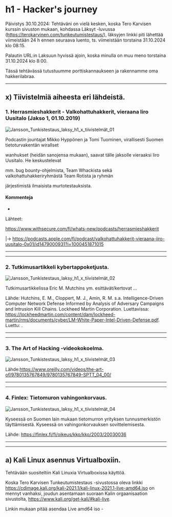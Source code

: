 # h1 - Hacker's journey

Päivistys 30.10.2024: Tehtäväni on vielä kesken,
koska Tero Karvisen kurssin sivuston mukaan,
kohdassa Läksyt -luvussa (https://terokarvinen.com/tunkeutumistestaus/),
läksyjen linkki piti lähettää viimeistään 24 h ennen seuraava luento,
ts. viimeistään torstaina 31.10.2024 klo 08:15.

Palautin URL:in Laksuun hyvissä ajoin, koska minulla on muu meno
torstaina 31.10.2024 klo 8:00.

Tässä tehtävässä tutustuumme porttiskannaukseen ja rakennamme oma hakkerilabraa.

---

## x) Tiivistelmiä aiheesta eri lähdeistä.

### 1. Herrasmieshakkerit - Valkohattuhakkerit, vieraana Iiro Uusitalo (Jakso 1, 01.10.2019)

![Jansson_Tunkistestaus_laksy_h1_x_tiivistelmät_01](https://github.com/user-attachments/assets/0d06ff9c-ebd5-44a3-b13d-6fac1d0cee3f)

Podcastin jountajat Mikko Hyppönen ja Tomi Tuominen, virallisesti Suomen tietoturvakentän wirallset 

wanhukset (heidän sanojensa mukaan), saavat tälle jaksolle vieraaksi Iiro Uusitalo. He keskustelevat

mm. bug bounty-ohjelmista, Team Whackista sekä valkohattuhakkeriryhmästä Team Rotista ja ryhmän 

järjestimistä ilmaisista murtotestauksista.

#### Kommenteja
-

Lähteet: 

https://www.withsecure.com/fi/whats-new/podcasts/herrasmieshakkerit

|-> https://podcasts.apple.com/fi/podcast/valkohattuhakkerit-vieraana-iiro-uusitalo-0x01/id1479000931?i=1000451871015

---
---

### 2. Tutkimusartikkeli kybertappoketjusta.

![Jansson_Tunkistestaus_laksy_h1_x_tiivistelmät_02](https://github.com/user-attachments/assets/84c3b9cc-0f81-470b-a83d-28cfb6352406)


Tutkimusartikkelissa Eric M. Mutchins ym. esittävät/kertovat ...

Lähde: Hutchins, E. M., Cloppert, M. J., Amin, R. M. s.a. Intelligence-Driven Computer Network Defense Informed by Analysis of Adversary Campaigns and Intrusion Kill Chains. Lockheed Martin Corporation.  Luettavissa: https://lockheedmartin.com/content/dam/lockheed-martin/rms/documents/cyber/LM-White-Paper-Intel-Driven-Defense.pdf. Luettu: .

---
---

### 3. The Art of Hacking -videokokoelma.

![Jansson_Tunkistestaus_laksy_h1_x_tiivistelmät_03](https://github.com/user-attachments/assets/de9d9b53-cb64-4641-b3ae-611fe33c6dcf)


Lähde:https://www.oreilly.com/videos/the-art-of/9780135767849/9780135767849-SPTT_04_00/

---
---

### 4. Finlex: Tietomuron vahingonkorvaus.

![Jansson_Tunkistestaus_laksy_h1_x_tiivistelmät_04](https://github.com/user-attachments/assets/2ed76bfb-6f4b-44cb-b2e5-344337f4f055)

Kyseessä on Suomen lain mukaan tietomurron yrityksen tunnusmerkistön täyttämisestä.
Kyseessä on vahingonkorvauksen sovittelemisesta.

Lähde:
https://finlex.fi/fi/oikeus/kko/kko/2003/20030036

---
---

## a) Kali Linux asennus Virtualboxiin.

Tehtävään suositeltiin Kali Linuxia Virtualboxissa käyttöä.

Koska Tero Karvisen Tunkeutumistestaus -sivustossa oleva linkki
https://cdimage.kali.org/kali-2021.1/kali-linux-2021.1-live-amd64.iso
on mennyt vanhaksi, joudun asentamaan suoraan Kalin orgaanisaation sivustolta,
https://www.kali.org/get-kali/#kali-live.

Linkin mukaan pitää asendaa Live amd64 iso -
